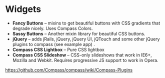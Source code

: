 
# Widgets

* **Fancy Buttons** – mixins to get beautiful buttons with CSS gradients that degrade nicely. Uses Compass Colors.
* **Sassy Buttons** – Another mixin library for beautiful CSS buttons.
* **jQuery** – adds jRails, jQuery, jQuery UI, jQTouch and some other jQuery plugins to compass (see example app) .
* **Compass CSS Lightbox** – Pure CSS lightbox
* **Compass CSS Slideshow** – CSS-only slideshows that work in IE6+, Mozilla and Webkit. Requires progressive JS support to work in Opera.

https://github.com/Compass/compass/wiki/Compass-Plugins
